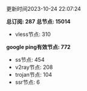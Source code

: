 更新时间2023-10-24 22:07:24

**总订阅: 287**
**总节点: 15014**
- vless节点: 310

**google ping有效节点: 772**
- ss节点: 454
- v2ray节点: 208
- trojan节点: 104
- ssr节点: 6
